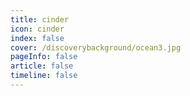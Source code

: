 ```yaml
---
title: cinder
icon: cinder 
index: false
cover: /discoverybackground/ocean3.jpg
pageInfo: false
article: false
timeline: false
---
```


<Catalog />
